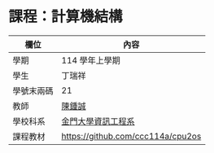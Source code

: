 # 課程：計算機結構

欄位 | 內容
-----|--------
學期 | 114 學年上學期
學生 |  丁瑞祥
學號末兩碼 | 21
教師 | [陳鍾誠](https://www.nqu.edu.tw/educsie/index.php?act=blog&code=list&ids=4)
學校科系 | [金門大學資訊工程系](https://www.nqu.edu.tw/educsie/index.php)
課程教材 | https://github.com/ccc114a/cpu2os
